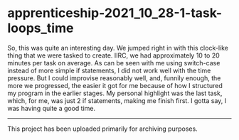 # apprenticeship-2021_10_28-1-task-loops_time

So, this was quite an interesting day. We jumped right in with this clock-like thing that we were tasked to create. IIRC, we had approximately 10 to 20 minutes per task on average. As can be seen with me using switch-case instead of more simple if statements, I did not work well with the time pressure. But I could improvise reasonably well, and, funnily enough, the more we progressed, the easier it got for me because of how I structured my program in the earlier stages. My personal highlight was the last task, which, for me, was just 2 if statements, making me finish first. I gotta say, I was having quite a good time.

---

This project has been uploaded primarily for archiving purposes.
